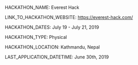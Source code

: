 HACKATHON_NAME: Everest Hack

LINK_TO_HACKATHON_WEBSITE: https://everest-hack.com/

HACKATHON_DATES: July 19 - July 21, 2019

HACKATHON_TYPE: Physical

HACKATHON_LOCATION: Kathmandu, Nepal

LAST_APPLICATION_DATETIME: June 30th, 2019

